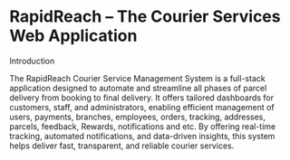 # RapidReach – The Courier Services Web Application


Introduction 

The RapidReach Courier Service Management System is a full-stack application designed to automate and streamline all phases of parcel delivery from booking to final delivery. It offers tailored dashboards for customers, staff, and administrators, enabling efficient management of users, payments, branches, employees, orders, tracking, addresses, parcels, feedback, Rewards, notifications and etc. By offering real-time tracking, automated notifications, and data-driven insights, this system helps deliver fast, transparent, and reliable courier services.

